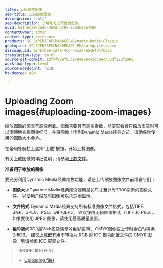 ```yaml
---
title: 上传缩放图像
seo-title: 上传缩放图像
description: 'null'
seo-description: 了解如何上传缩放图像。
uuid: 5814ec28-3a06-4b92-b70e-0aa5b83e7b0e
contentOwner: admin
content-type: reference
products: SG_EXPERIENCEMANAGER/Dynamic-Media-Classic
geptopics: SG_SCENESEVENONDEMAND_PK/categories/zoom
discoiquuid: e84b7b0e-527a-4c64-bc2a-e5e64d47b2d6
translation-type: tm+mt
source-git-commit: 1df4f88ef856160ee06c43dc6ec430df122f2408
workflow-type: tm+mt
source-wordcount: '218'
ht-degree: 49%

---
```



# Uploading Zoom images{#uploading-zoom-images}

缩放图像必须具有高像素数。图像需要具有高像素数，以便查看器在缩放图像时可以清楚地查看图像细节。在将图像上传到Dynamic Media经典之前，请确保您使用的图像大小合适。

在全局导航栏上选择“上载”按钮，开始上载图像。

有关上载图像的详细说明，请参阅[上载文件](uploading-files.md#uploading_files)。

**准备用于缩放的图像**

要充分利用Dynamic Media经典缩放功能，请在上传缩放图像文件前准备它们：

* **图像大**&#x200B;小Dynamic Media经典建议使用最长尺寸至少为2000像素的图像文件。 以便用户缩放时图像可以清楚地显示。

* **文件格式** Dynamic Media经典支持所有标准图像文件格式，包括TIFF、BMP、JPEG、PSD、GIF和EPS。 建议使用无损图像格式（TIFF 和 PNG）。如果要使用 JPEG 图像，请使用最高质量设置。

* **色彩空**&#x200B;间RGB是Web图像演示的色彩空间； CMYK图像在上传时会自动转换为RGB。 建议上载嵌有用于转换为 RGB 的 ICC 颜色配置文件的 CMYK 图像。另请参阅 ICC 配置文件。

>[!MORELIKETHIS]
>
>* [Uploading files](uploading-files.md#uploading_files)

